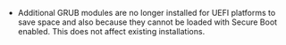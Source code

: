- Additional GRUB modules are no longer installed for UEFI platforms to save space and also because they cannot be loaded with Secure Boot enabled. This does not affect existing installations.
